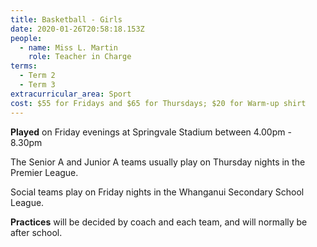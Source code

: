 ```yaml
---
title: Basketball - Girls
date: 2020-01-26T20:58:18.153Z
people:
  - name: Miss L. Martin
    role: Teacher in Charge
terms:
  - Term 2
  - Term 3
extracurricular_area: Sport
cost: $55 for Fridays and $65 for Thursdays; $20 for Warm-up shirt
---
```

**Played** on Friday evenings at Springvale Stadium between 4.00pm - 8.30pm

The Senior A and Junior A teams usually play on Thursday nights in the Premier League.

Social teams play on Friday nights in the Whanganui Secondary School League.

**Practices** will be decided by coach and each team, and will normally be after school.
